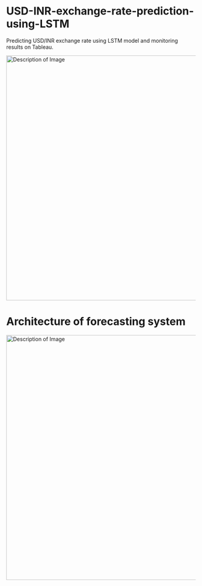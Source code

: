 # USD-INR-exchange-rate-prediction-using-LSTM
Predicting USD/INR exchange rate using LSTM model and monitoring results on Tableau.

<img src="https://github.com/StarRider/USD-INR-exchange-rate-prediction-using-LSTM/assets/30108439/1cf52320-0b8f-4942-a882-4b54203e97e6" width="650" alt="Description of Image">

# Architecture of forecasting system

<img src="https://github.com/StarRider/USD-INR-exchange-rate-prediction-using-LSTM/assets/30108439/879ca3a5-5392-4ace-bf66-4b2eef85c7b2" width="650" alt="Description of Image">


